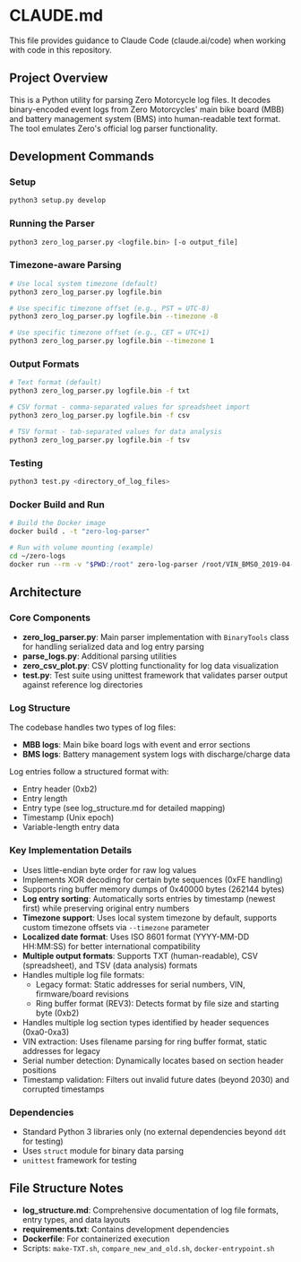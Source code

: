 # CLAUDE.md

This file provides guidance to Claude Code (claude.ai/code) when working with code in this repository.

## Project Overview

This is a Python utility for parsing Zero Motorcycle log files. It decodes binary-encoded event logs from Zero Motorcycles' main bike board (MBB) and battery management system (BMS) into human-readable text format. The tool emulates Zero's official log parser functionality.

## Development Commands

### Setup
```bash
python3 setup.py develop
```

### Running the Parser
```bash
python3 zero_log_parser.py <logfile.bin> [-o output_file]
```

### Timezone-aware Parsing
```bash
# Use local system timezone (default)
python3 zero_log_parser.py logfile.bin

# Use specific timezone offset (e.g., PST = UTC-8)
python3 zero_log_parser.py logfile.bin --timezone -8

# Use specific timezone offset (e.g., CET = UTC+1) 
python3 zero_log_parser.py logfile.bin --timezone 1
```

### Output Formats
```bash
# Text format (default)
python3 zero_log_parser.py logfile.bin -f txt

# CSV format - comma-separated values for spreadsheet import
python3 zero_log_parser.py logfile.bin -f csv

# TSV format - tab-separated values for data analysis
python3 zero_log_parser.py logfile.bin -f tsv
```

### Testing
```bash
python3 test.py <directory_of_log_files>
```

### Docker Build and Run
```bash
# Build the Docker image
docker build . -t "zero-log-parser"

# Run with volume mounting (example)
cd ~/zero-logs
docker run --rm -v "$PWD:/root" zero-log-parser /root/VIN_BMS0_2019-04-20.bin -o /root/VIN_BMS0_2019-04-20.txt
```

## Architecture

### Core Components

- **zero_log_parser.py**: Main parser implementation with `BinaryTools` class for handling serialized data and log entry parsing
- **parse_logs.py**: Additional parsing utilities
- **zero_csv_plot.py**: CSV plotting functionality for log data visualization
- **test.py**: Test suite using unittest framework that validates parser output against reference log directories

### Log Structure

The codebase handles two types of log files:
- **MBB logs**: Main bike board logs with event and error sections
- **BMS logs**: Battery management system logs with discharge/charge data

Log entries follow a structured format with:
- Entry header (0xb2)
- Entry length
- Entry type (see log_structure.md for detailed mapping)
- Timestamp (Unix epoch)
- Variable-length entry data

### Key Implementation Details

- Uses little-endian byte order for raw log values
- Implements XOR decoding for certain byte sequences (0xFE handling)
- Supports ring buffer memory dumps of 0x40000 bytes (262144 bytes)
- **Log entry sorting**: Automatically sorts entries by timestamp (newest first) while preserving original entry numbers
- **Timezone support**: Uses local system timezone by default, supports custom timezone offsets via `--timezone` parameter
- **Localized date format**: Uses ISO 8601 format (YYYY-MM-DD HH:MM:SS) for better international compatibility
- **Multiple output formats**: Supports TXT (human-readable), CSV (spreadsheet), and TSV (data analysis) formats
- Handles multiple log file formats:
  - Legacy format: Static addresses for serial numbers, VIN, firmware/board revisions
  - Ring buffer format (REV3): Detects format by file size and starting byte (0xb2)
- Handles multiple log section types identified by header sequences (0xa0-0xa3)
- VIN extraction: Uses filename parsing for ring buffer format, static addresses for legacy
- Serial number detection: Dynamically locates based on section header positions
- Timestamp validation: Filters out invalid future dates (beyond 2030) and corrupted timestamps

### Dependencies

- Standard Python 3 libraries only (no external dependencies beyond `ddt` for testing)
- Uses `struct` module for binary data parsing
- `unittest` framework for testing

## File Structure Notes

- **log_structure.md**: Comprehensive documentation of log file formats, entry types, and data layouts
- **requirements.txt**: Contains development dependencies
- **Dockerfile**: For containerized execution
- Scripts: `make-TXT.sh`, `compare_new_and_old.sh`, `docker-entrypoint.sh`